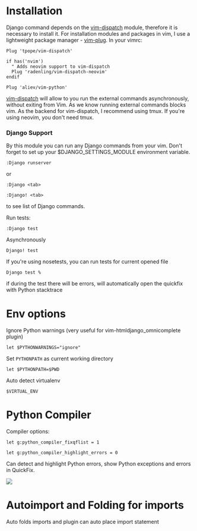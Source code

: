 # Installation

Django command depends on the [vim-dispatch](https://github.com/tpope/vim-dispatch) module, therefore it is necessary to install it. For installation modules and packages in vim, I use a lightweight package manager - [vim-plug](https://github.com/junegunn/vim-plug/wiki). In your vimrc:

```
Plug 'tpope/vim-dispatch'

if has('nvim')
  " Adds neovim support to vim-dispatch
  Plug 'radenling/vim-dispatch-neovim'
endif

Plug 'aliev/vim-python'
```

[vim-dispatch](https://github.com/tpope/vim-dispatch) will allow to you run the external commands asynchronously, without exiting from Vim. As we know running external commands blocks vim. As the backend for vim-dispatch, I recommend using tmux. If you're using neovim, you don't need tmux.

### Django Support

By this module you can run any Django commands from your vim. Don't forget to set up your $DJANGO_SETTINGS_MODULE environment variable.

``:Django runserver``

or

``:Django <tab>``

``:Django! <tab>``

to see list of Django commands.

Run tests:

``:Django test``

Asynchronously

``Django! test``

If you're using nosetests, you can run tests for current opened file

``Django test %``

if during the test there will be errors, will automatically open the quickfix with Python stacktrace

# Env options

Ignore Python warnings (very useful for vim-htmldjango_omnicomplete plugin)

``let $PYTHONWARNINGS="ignore"``

Set ``PYTHONPATH`` as current working directory

``let $PYTHONPATH=$PWD``

Auto detect virtualenv

``$VIRTUAL_ENV``

# Python Compiler

Compiler options:

``let g:python_compiler_fixqflist = 1``

``let g:python_compiler_highlight_errors = 0``

Can detect and highlight Python errors, show Python exceptions and errors in QuickFix.

![](https://raw.githubusercontent.com/aliev/vim-python/master/screen.png?raw=true)

# Autoimport and Folding for imports

Auto folds imports and plugin can auto place import statement

